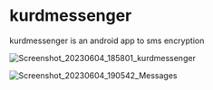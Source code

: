 # kurdmessenger
kurdmessenger is an android app to sms encryption

![Screenshot_20230604_185801_kurdmessenger](https://github.com/rebwar-me/kurdmessenger/assets/133606750/e432d772-11e9-4e62-9720-493f1772f9ab)

![Screenshot_20230604_190542_Messages](https://github.com/rebwar-me/kurdmessenger/assets/133606750/e9c8c283-7c0f-45e8-a1cf-4bfaeb19f5b7)

